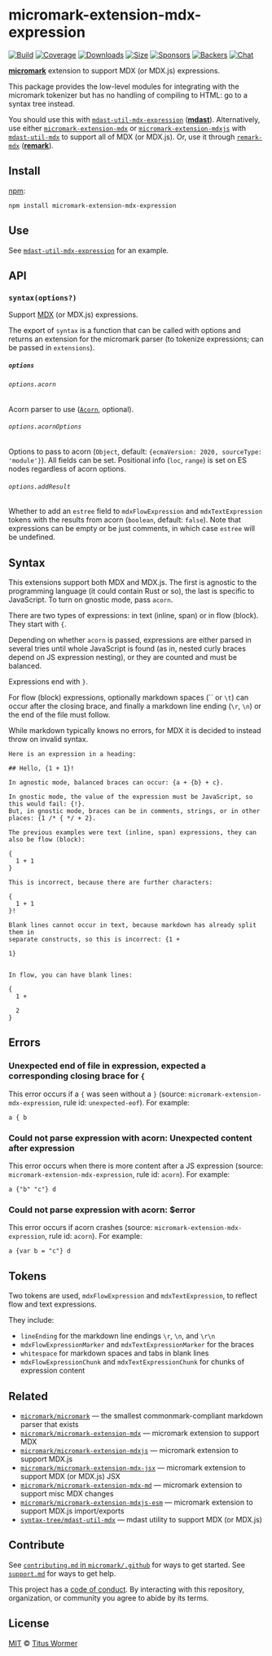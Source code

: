 micromark-extension-mdx-expression
==================================

[![Build](https://github.com/micromark/micromark-extension-mdx-expression/workflows/main/badge.svg)](https://github.com/micromark/micromark-extension-mdx-expression/actions) [![Coverage](https://img.shields.io/codecov/c/github/micromark/micromark-extension-mdx-expression.svg)](https://codecov.io/github/micromark/micromark-extension-mdx-expression) [![Downloads](https://img.shields.io/npm/dm/micromark-extension-mdx-expression.svg)](https://www.npmjs.com/package/micromark-extension-mdx-expression) [![Size](https://img.shields.io/bundlephobia/minzip/micromark-extension-mdx-expression.svg)](https://bundlephobia.com/result?p=micromark-extension-mdx-expression) [![Sponsors](https://opencollective.com/unified/sponsors/badge.svg)](https://opencollective.com/unified) [![Backers](https://opencollective.com/unified/backers/badge.svg)](https://opencollective.com/unified) [![Chat](https://img.shields.io/badge/chat-discussions-success.svg)](https://github.com/micromark/micromark/discussions)

**[micromark](https://github.com/micromark/micromark)** extension to support MDX (or MDX.js) expressions.

This package provides the low-level modules for integrating with the micromark tokenizer but has no handling of compiling to HTML: go to a syntax tree instead.

You should use this with [`mdast-util-mdx-expression`](https://github.com/syntax-tree/mdast-util-mdx-expression) (**[mdast](https://github.com/syntax-tree/mdast)**). Alternatively, use either [`micromark-extension-mdx`](https://github.com/micromark/micromark-extension-mdx) or [`micromark-extension-mdxjs`](https://github.com/micromark/micromark-extension-mdxjs) with [`mdast-util-mdx`](https://github.com/syntax-tree/mdast-util-mdx) to support all of MDX (or MDX.js). Or, use it through [`remark-mdx`](https://github.com/mdx-js/mdx/tree/next/packages/remark-mdx) (**[remark](https://github.com/remarkjs/remark)**).

Install
-------

[npm](https://docs.npmjs.com/cli/install):

    npm install micromark-extension-mdx-expression

Use
---

See [`mdast-util-mdx-expression`](https://github.com/syntax-tree/mdast-util-mdx-expression) for an example.

API
---

### `syntax(options?)`

Support [MDX](https://github.com/mdx-js/mdx) (or MDX.js) expressions.

The export of `syntax` is a function that can be called with options and returns an extension for the micromark parser (to tokenize expressions; can be passed in `extensions`).

##### `options`

###### `options.acorn`

Acorn parser to use ([`Acorn`](https://github.com/acornjs/acorn), optional).

###### `options.acornOptions`

Options to pass to acorn (`Object`, default: `{ecmaVersion: 2020, sourceType: 'module'}`). All fields can be set. Positional info (`loc`, `range`) is set on ES nodes regardless of acorn options.

###### `options.addResult`

Whether to add an `estree` field to `mdxFlowExpression` and `mdxTextExpression` tokens with the results from acorn (`boolean`, default: `false`). Note that expressions can be empty or be just comments, in which case `estree` will be undefined.

Syntax
------

This extensions support both MDX and MDX.js. The first is agnostic to the programming language (it could contain Rust or so), the last is specific to JavaScript. To turn on gnostic mode, pass `acorn`.

There are two types of expressions: in text (inline, span) or in flow (block). They start with `{`.

Depending on whether `acorn` is passed, expressions are either parsed in several tries until whole JavaScript is found (as in, nested curly braces depend on JS expression nesting), or they are counted and must be balanced.

Expressions end with `}`.

For flow (block) expressions, optionally markdown spaces (`` or `\t`) can occur after the closing brace, and finally a markdown line ending (`\r`, `\n`) or the end of the file must follow.

While markdown typically knows no errors, for MDX it is decided to instead throw on invalid syntax.

    Here is an expression in a heading:

    ## Hello, {1 + 1}!

    In agnostic mode, balanced braces can occur: {a + {b} + c}.

    In gnostic mode, the value of the expression must be JavaScript, so
    this would fail: {!}.
    But, in gnostic mode, braces can be in comments, strings, or in other
    places: {1 /* { */ + 2}.

    The previous examples were text (inline, span) expressions, they can
    also be flow (block):

    {
      1 + 1
    }

    This is incorrect, because there are further characters:

    {
      1 + 1
    }!

    Blank lines cannot occur in text, because markdown has already split them in
    separate constructs, so this is incorrect: {1 +

    1}


    In flow, you can have blank lines:

    {
      1 +

      2
    }

Errors
------

### Unexpected end of file in expression, expected a corresponding closing brace for `{`

This error occurs if a `{` was seen without a `}` (source: `micromark-extension-mdx-expression`, rule id: `unexpected-eof`). For example:

    a { b

### Could not parse expression with acorn: Unexpected content after expression

This error occurs when there is more content after a JS expression (source: `micromark-extension-mdx-expression`, rule id: `acorn`). For example:

    a {"b" "c"} d

### Could not parse expression with acorn: $error

This error occurs if acorn crashes (source: `micromark-extension-mdx-expression`, rule id: `acorn`). For example:

    a {var b = "c"} d

Tokens
------

Two tokens are used, `mdxFlowExpression` and `mdxTextExpression`, to reflect flow and text expressions.

They include:

-   `lineEnding` for the markdown line endings `\r`, `\n`, and `\r\n`
-   `mdxFlowExpressionMarker` and `mdxTextExpressionMarker` for the braces
-   `whitespace` for markdown spaces and tabs in blank lines
-   `mdxFlowExpressionChunk` and `mdxTextExpressionChunk` for chunks of expression content

Related
-------

-   [`micromark/micromark`](https://github.com/micromark/micromark) — the smallest commonmark-compliant markdown parser that exists
-   [`micromark/micromark-extension-mdx`](https://github.com/micromark/micromark-extension-mdx) — micromark extension to support MDX
-   [`micromark/micromark-extension-mdxjs`](https://github.com/micromark/micromark-extension-mdxjs) — micromark extension to support MDX.js
-   [`micromark/micromark-extension-mdx-jsx`](https://github.com/micromark/micromark-extension-mdx-jsx) — micromark extension to support MDX (or MDX.js) JSX
-   [`micromark/micromark-extension-mdx-md`](https://github.com/micromark/micromark-extension-mdx-md) — micromark extension to support misc MDX changes
-   [`micromark/micromark-extension-mdxjs-esm`](https://github.com/micromark/micromark-extension-mdxjs-esm) — micromark extension to support MDX.js import/exports
-   [`syntax-tree/mdast-util-mdx`](https://github.com/syntax-tree/mdast-util-mdx) — mdast utility to support MDX (or MDX.js)

Contribute
----------

See [`contributing.md` in `micromark/.github`](https://github.com/micromark/.github/blob/HEAD/contributing.md) for ways to get started. See [`support.md`](https://github.com/micromark/.github/blob/HEAD/support.md) for ways to get help.

This project has a [code of conduct](https://github.com/micromark/.github/blob/HEAD/code-of-conduct.md). By interacting with this repository, organization, or community you agree to abide by its terms.

License
-------

[MIT](license) © [Titus Wormer](https://wooorm.com)
